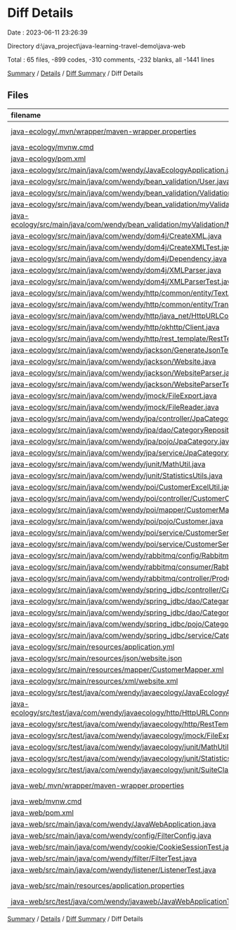 # Diff Details

Date : 2023-06-11 23:26:39

Directory d:\\java_project\\java-learning-travel-demo\\java-web

Total : 65 files,  -899 codes, -310 comments, -232 blanks, all -1441 lines

[Summary](results.md) / [Details](details.md) / [Diff Summary](diff.md) / Diff Details

## Files
| filename | language | code | comment | blank | total |
| :--- | :--- | ---: | ---: | ---: | ---: |
| [java-ecology/.mvn/wrapper/maven-wrapper.properties](/java-ecology/.mvn/wrapper/maven-wrapper.properties) | Java Properties | -2 | -16 | -1 | -19 |
| [java-ecology/mvnw.cmd](/java-ecology/mvnw.cmd) | Batch | -102 | -51 | -36 | -189 |
| [java-ecology/pom.xml](/java-ecology/pom.xml) | XML | -38 | 0 | -4 | -42 |
| [java-ecology/src/main/java/com/wendy/JavaEcologyApplication.java](/java-ecology/src/main/java/com/wendy/JavaEcologyApplication.java) | Java | -9 | 0 | -5 | -14 |
| [java-ecology/src/main/java/com/wendy/bean_validation/User.java](/java-ecology/src/main/java/com/wendy/bean_validation/User.java) | Java | -21 | -6 | -9 | -36 |
| [java-ecology/src/main/java/com/wendy/bean_validation/ValidationController.java](/java-ecology/src/main/java/com/wendy/bean_validation/ValidationController.java) | Java | -14 | -13 | -5 | -32 |
| [java-ecology/src/main/java/com/wendy/bean_validation/myValidation/MyNotNull.java](/java-ecology/src/main/java/com/wendy/bean_validation/myValidation/MyNotNull.java) | Java | -13 | 0 | -7 | -20 |
| [java-ecology/src/main/java/com/wendy/bean_validation/myValidation/MyNotNullValidator.java](/java-ecology/src/main/java/com/wendy/bean_validation/myValidation/MyNotNullValidator.java) | Java | -16 | -6 | -4 | -26 |
| [java-ecology/src/main/java/com/wendy/dom4j/CreateXML.java](/java-ecology/src/main/java/com/wendy/dom4j/CreateXML.java) | Java | -43 | -14 | -10 | -67 |
| [java-ecology/src/main/java/com/wendy/dom4j/CreateXMLTest.java](/java-ecology/src/main/java/com/wendy/dom4j/CreateXMLTest.java) | Java | -7 | -6 | -2 | -15 |
| [java-ecology/src/main/java/com/wendy/dom4j/Dependency.java](/java-ecology/src/main/java/com/wendy/dom4j/Dependency.java) | Java | -8 | -6 | -5 | -19 |
| [java-ecology/src/main/java/com/wendy/dom4j/XMLParser.java](/java-ecology/src/main/java/com/wendy/dom4j/XMLParser.java) | Java | -36 | -10 | -5 | -51 |
| [java-ecology/src/main/java/com/wendy/dom4j/XMLParserTest.java](/java-ecology/src/main/java/com/wendy/dom4j/XMLParserTest.java) | Java | -11 | -6 | -3 | -20 |
| [java-ecology/src/main/java/com/wendy/http/common/entity/Text.java](/java-ecology/src/main/java/com/wendy/http/common/entity/Text.java) | Java | -10 | -6 | -4 | -20 |
| [java-ecology/src/main/java/com/wendy/http/common/entity/TranslationResult.java](/java-ecology/src/main/java/com/wendy/http/common/entity/TranslationResult.java) | Java | -13 | -6 | -6 | -25 |
| [java-ecology/src/main/java/com/wendy/http/java_net/HttpURLConnectionDemo.java](/java-ecology/src/main/java/com/wendy/http/java_net/HttpURLConnectionDemo.java) | Java | -27 | -40 | -5 | -72 |
| [java-ecology/src/main/java/com/wendy/http/okhttp/Client.java](/java-ecology/src/main/java/com/wendy/http/okhttp/Client.java) | Java | -20 | -6 | -5 | -31 |
| [java-ecology/src/main/java/com/wendy/http/rest_template/RestTemplateDemo.java](/java-ecology/src/main/java/com/wendy/http/rest_template/RestTemplateDemo.java) | Java | -30 | -6 | -7 | -43 |
| [java-ecology/src/main/java/com/wendy/jackson/GenerateJsonTest.java](/java-ecology/src/main/java/com/wendy/jackson/GenerateJsonTest.java) | Java | -23 | -8 | -5 | -36 |
| [java-ecology/src/main/java/com/wendy/jackson/Website.java](/java-ecology/src/main/java/com/wendy/jackson/Website.java) | Java | -14 | -6 | -7 | -27 |
| [java-ecology/src/main/java/com/wendy/jackson/WebsiteParser.java](/java-ecology/src/main/java/com/wendy/jackson/WebsiteParser.java) | Java | -50 | -10 | -10 | -70 |
| [java-ecology/src/main/java/com/wendy/jackson/WebsiteParserTest.java](/java-ecology/src/main/java/com/wendy/jackson/WebsiteParserTest.java) | Java | -11 | -6 | -3 | -20 |
| [java-ecology/src/main/java/com/wendy/jmock/FileExport.java](/java-ecology/src/main/java/com/wendy/jmock/FileExport.java) | Java | -9 | -6 | -2 | -17 |
| [java-ecology/src/main/java/com/wendy/jmock/FileReader.java](/java-ecology/src/main/java/com/wendy/jmock/FileReader.java) | Java | -6 | -6 | -2 | -14 |
| [java-ecology/src/main/java/com/wendy/jpa/controller/JpaCategotyController.java](/java-ecology/src/main/java/com/wendy/jpa/controller/JpaCategotyController.java) | Java | -26 | -6 | -8 | -40 |
| [java-ecology/src/main/java/com/wendy/jpa/dao/CategoryRepository.java](/java-ecology/src/main/java/com/wendy/jpa/dao/CategoryRepository.java) | Java | -21 | -9 | -6 | -36 |
| [java-ecology/src/main/java/com/wendy/jpa/pojo/JpaCategory.java](/java-ecology/src/main/java/com/wendy/jpa/pojo/JpaCategory.java) | Java | -23 | -6 | -7 | -36 |
| [java-ecology/src/main/java/com/wendy/jpa/service/JpaCategoryService.java](/java-ecology/src/main/java/com/wendy/jpa/service/JpaCategoryService.java) | Java | -21 | -6 | -8 | -35 |
| [java-ecology/src/main/java/com/wendy/junit/MathUtil.java](/java-ecology/src/main/java/com/wendy/junit/MathUtil.java) | Java | -9 | -6 | -3 | -18 |
| [java-ecology/src/main/java/com/wendy/junit/StatisticsUtils.java](/java-ecology/src/main/java/com/wendy/junit/StatisticsUtils.java) | Java | -7 | -6 | -3 | -16 |
| [java-ecology/src/main/java/com/wendy/poi/CustomerExcelUtil.java](/java-ecology/src/main/java/com/wendy/poi/CustomerExcelUtil.java) | Java | -100 | -18 | -11 | -129 |
| [java-ecology/src/main/java/com/wendy/poi/controller/CustomerController.java](/java-ecology/src/main/java/com/wendy/poi/controller/CustomerController.java) | Java | -25 | -6 | -6 | -37 |
| [java-ecology/src/main/java/com/wendy/poi/mapper/CustomerMapper.java](/java-ecology/src/main/java/com/wendy/poi/mapper/CustomerMapper.java) | Java | -9 | -6 | -3 | -18 |
| [java-ecology/src/main/java/com/wendy/poi/pojo/Customer.java](/java-ecology/src/main/java/com/wendy/poi/pojo/Customer.java) | Java | -14 | -7 | -10 | -31 |
| [java-ecology/src/main/java/com/wendy/poi/service/CustomerService.java](/java-ecology/src/main/java/com/wendy/poi/service/CustomerService.java) | Java | -6 | -6 | -3 | -15 |
| [java-ecology/src/main/java/com/wendy/poi/service/CustomerServiceImpl.java](/java-ecology/src/main/java/com/wendy/poi/service/CustomerServiceImpl.java) | Java | -15 | -7 | -6 | -28 |
| [java-ecology/src/main/java/com/wendy/rabbitmq/config/RabbitmqConfig.java](/java-ecology/src/main/java/com/wendy/rabbitmq/config/RabbitmqConfig.java) | Java | -33 | -12 | -8 | -53 |
| [java-ecology/src/main/java/com/wendy/rabbitmq/consumer/RabbitmqHandler.java](/java-ecology/src/main/java/com/wendy/rabbitmq/consumer/RabbitmqHandler.java) | Java | -17 | -8 | -4 | -29 |
| [java-ecology/src/main/java/com/wendy/rabbitmq/controller/ProduceController.java](/java-ecology/src/main/java/com/wendy/rabbitmq/controller/ProduceController.java) | Java | -20 | -12 | -6 | -38 |
| [java-ecology/src/main/java/com/wendy/spring_jdbc/controller/CategotyController.java](/java-ecology/src/main/java/com/wendy/spring_jdbc/controller/CategotyController.java) | Java | -22 | -6 | -7 | -35 |
| [java-ecology/src/main/java/com/wendy/spring_jdbc/dao/CategaryRepositoryImpl.java](/java-ecology/src/main/java/com/wendy/spring_jdbc/dao/CategaryRepositoryImpl.java) | Java | -29 | -6 | -8 | -43 |
| [java-ecology/src/main/java/com/wendy/spring_jdbc/dao/CategoryRepository.java](/java-ecology/src/main/java/com/wendy/spring_jdbc/dao/CategoryRepository.java) | Java | -8 | -6 | -5 | -19 |
| [java-ecology/src/main/java/com/wendy/spring_jdbc/pojo/Category.java](/java-ecology/src/main/java/com/wendy/spring_jdbc/pojo/Category.java) | Java | -11 | -6 | -6 | -23 |
| [java-ecology/src/main/java/com/wendy/spring_jdbc/service/CategoryService.java](/java-ecology/src/main/java/com/wendy/spring_jdbc/service/CategoryService.java) | Java | -16 | -6 | -5 | -27 |
| [java-ecology/src/main/resources/application.yml](/java-ecology/src/main/resources/application.yml) | YAML | -44 | -11 | -4 | -59 |
| [java-ecology/src/main/resources/json/website.json](/java-ecology/src/main/resources/json/website.json) | JSON | -18 | 0 | 0 | -18 |
| [java-ecology/src/main/resources/mapper/CustomerMapper.xml](/java-ecology/src/main/resources/mapper/CustomerMapper.xml) | XML | -7 | -1 | 0 | -8 |
| [java-ecology/src/main/resources/xml/website.xml](/java-ecology/src/main/resources/xml/website.xml) | XML | -12 | 0 | 0 | -12 |
| [java-ecology/src/test/java/com/wendy/javaecology/JavaEcologyApplicationTests.java](/java-ecology/src/test/java/com/wendy/javaecology/JavaEcologyApplicationTests.java) | Java | -9 | 0 | -5 | -14 |
| [java-ecology/src/test/java/com/wendy/javaecology/http/HttpURLConnectionDemoTest.java](/java-ecology/src/test/java/com/wendy/javaecology/http/HttpURLConnectionDemoTest.java) | Java | -12 | 0 | -2 | -14 |
| [java-ecology/src/test/java/com/wendy/javaecology/http/RestTemplateDemoTest.java](/java-ecology/src/test/java/com/wendy/javaecology/http/RestTemplateDemoTest.java) | Java | -16 | 0 | -4 | -20 |
| [java-ecology/src/test/java/com/wendy/javaecology/jmock/FileExportTest.java](/java-ecology/src/test/java/com/wendy/javaecology/jmock/FileExportTest.java) | Java | -20 | 0 | -3 | -23 |
| [java-ecology/src/test/java/com/wendy/javaecology/junit/MathUtilTest.java](/java-ecology/src/test/java/com/wendy/javaecology/junit/MathUtilTest.java) | Java | -35 | 0 | -8 | -43 |
| [java-ecology/src/test/java/com/wendy/javaecology/junit/StatisticsUtilsTest.java](/java-ecology/src/test/java/com/wendy/javaecology/junit/StatisticsUtilsTest.java) | Java | -7 | 0 | -3 | -10 |
| [java-ecology/src/test/java/com/wendy/javaecology/junit/SuiteClassesTest.java](/java-ecology/src/test/java/com/wendy/javaecology/junit/SuiteClassesTest.java) | Java | -3 | -8 | -2 | -13 |
| [java-web/.mvn/wrapper/maven-wrapper.properties](/java-web/.mvn/wrapper/maven-wrapper.properties) | Java Properties | 2 | 16 | 1 | 19 |
| [java-web/mvnw.cmd](/java-web/mvnw.cmd) | Batch | 102 | 51 | 36 | 189 |
| [java-web/pom.xml](/java-web/pom.xml) | XML | 38 | 0 | 4 | 42 |
| [java-web/src/main/java/com/wendy/JavaWebApplication.java](/java-web/src/main/java/com/wendy/JavaWebApplication.java) | Java | 9 | 0 | 5 | 14 |
| [java-web/src/main/java/com/wendy/config/FilterConfig.java](/java-web/src/main/java/com/wendy/config/FilterConfig.java) | Java | 10 | 13 | 5 | 28 |
| [java-web/src/main/java/com/wendy/cookie/CookieSessionTest.java](/java-web/src/main/java/com/wendy/cookie/CookieSessionTest.java) | Java | 50 | 6 | 7 | 63 |
| [java-web/src/main/java/com/wendy/filter/FilterTest.java](/java-web/src/main/java/com/wendy/filter/FilterTest.java) | Java | 26 | 9 | 7 | 42 |
| [java-web/src/main/java/com/wendy/listener/ListenerTest.java](/java-web/src/main/java/com/wendy/listener/ListenerTest.java) | Java | 3 | 6 | 2 | 11 |
| [java-web/src/main/resources/application.properties](/java-web/src/main/resources/application.properties) | Java Properties | 0 | 0 | 2 | 2 |
| [java-web/src/test/java/com/wendy/javaweb/JavaWebApplicationTests.java](/java-web/src/test/java/com/wendy/javaweb/JavaWebApplicationTests.java) | Java | 9 | 0 | 5 | 14 |

[Summary](results.md) / [Details](details.md) / [Diff Summary](diff.md) / Diff Details